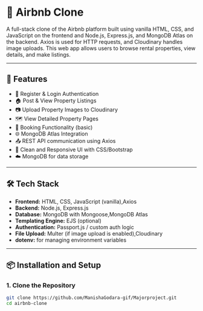 # 🏡 Airbnb Clone

A full-stack clone of the Airbnb platform built using vanilla HTML, CSS, and JavaScript on the frontend and Node.js, Express.js, and MongoDB Atlas on the backend. Axios is used for HTTP requests, and Cloudinary handles image uploads. This web app allows users to browse rental properties, view details, and make listings.

---

## 🚀 Features

- 🧾 Register & Login Authentication
- 🏠 Post & View Property Listings
- 📷 Upload Property Images to Cloudinary
- 🗺️ View Detailed Property Pages
- 📅 Booking Functionality (basic)
- 🌐 MongoDB Atlas Integration
- 📤 REST API communication using Axios
- 🎨 Clean and Responsive UI with CSS/Bootstrap
- ☁️ MongoDB for data storage

---

## 🛠 Tech Stack

- **Frontend:** HTML, CSS, JavaScript (vanilla),Axios
- **Backend:** Node.js, Express.js
- **Database:** MongoDB with Mongoose,MongoDB Atlas
- **Templating Engine:** EJS (optional)
- **Authentication:** Passport.js / custom auth logic
- **File Upload:** Multer (if image upload is enabled),Cloudinary
- **dotenv:** for managing environment variables

---

## 📦 Installation and Setup

### 1. Clone the Repository

```bash
git clone https://github.com/ManishaGodara-gif/Majorproject.git
cd airbnb-clone
